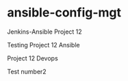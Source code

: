 # ansible-config-mgt
Jenkins-Ansible Project 12

Testing Project 12 Ansible

Project 12 Devops

Test number2
